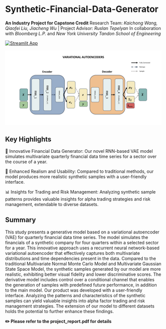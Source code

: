 # Synthetic-Financial-Data-Generator

**An Industry Project for Capstone Credit**
Research Team: *Kaichong Wang, Qiaofei Liu, Jiacheng Wu* | Project Advisor: *Ruslan Tepelyan*
In collaboration with *Bloomberg L.P.* and *New York University Tandon School of Engineering*

[![Streamlit App]([https://static.streamlit.io/badges/streamlit_badge_black_white.svg)](https://agi-talks.streamlit.app](https://synthetic-financial-data-generator.streamlit.app/)https://synthetic-financial-data-generator.streamlit.app/)

![](model.png)

## Key Highlights
🤖 Innovative Financial Data Generator: Our novel RNN-based VAE model simulates multivariate quarterly financial data time series for a sector over the course of a year.

🎉 Enhanced Realism and Usability: Compared to traditional methods, our model produces more realistic synthetic samples with a user-friendly interface.

📊 Insights for Trading and Risk Management: Analyzing synthetic sample patterns provides valuable insights for alpha trading strategies and risk management, extendable to diverse datasets.

## Summary
This study presents a generative model based on a variational autoencoder (VAE) for quarterly financial data time series. The model simulates the financials of a synthetic company for four quarters within a selected sector for a year. This innovative approach uses a recurrent neural network-based variational autoencoder that effectively captures both multivariate distributions and time dependencies present in the data. Compared to the traditional Multivariate Normal Monte Carlo Model and Multivariate Gaussian State Space Model, the synthetic samples generated by our model are more realistic, exhibiting better visual fidelity and lower discriminative scores. The derivative model includes control over a conditional channel that enables the generation of samples with predefined future performance, in addition to the main model. Our product was developed with a user-friendly interface. Analyzing the patterns and characteristics of the synthetic samples can yield valuable insights into alpha factor trading and risk management strategies. The extension of our model to different datasets holds the potential to further enhance these findings.

**✏️ Please refer to the project_report.pdf for details**
